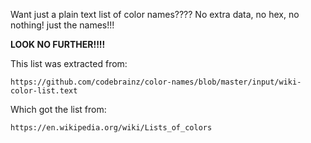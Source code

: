 Want just a plain text list of color names???? No extra data, no hex, no nothing! just the names!!!


**LOOK NO FURTHER!!!!**


This list was extracted from:

    https://github.com/codebrainz/color-names/blob/master/input/wiki-color-list.text

Which got the list from:

    https://en.wikipedia.org/wiki/Lists_of_colors
